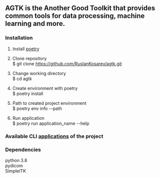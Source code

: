 
## AGTK is the Another Good Toolkit that provides common tools for data processing, machine learning and more.

### Installation 

1. Install [poetry](https://python-poetry.org)

2. Clone repository \
    $ git clone https://github.com/RuslanKosarev/agtk.git

3. Change working directory \
    $ cd agtk

4. Create environment with poetry \
    $ poetry install 

5. Path to created project environment \
    $ poetry env info --path

6. Run application \
    $ poetry run application_name --help

### Available CLI [applications](https://github.com/RuslanKosarev/agtk/tree/main/agtk/cli) of the project

### Dependencies

   python 3.8 \
   pydicom \
   SimpleITK
   